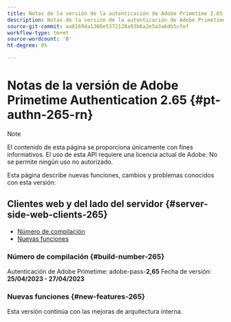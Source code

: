 ```yaml
---
title: Notas de la versión de la autenticación de Adobe Primetime 2.65
description: Notas de la versión de la autenticación de Adobe Primetime 2.65
source-git-commit: aa8169da1308e5372128a93b6a2e5a3a6db5cfef
workflow-type: tm+mt
source-wordcount: '0'
ht-degree: 0%

---
```


# Notas de la versión de Adobe Primetime Authentication 2.65 {#pt-authn-265-rn}

>[!NOTE]
>
>El contenido de esta página se proporciona únicamente con fines informativos. El uso de esta API requiere una licencia actual de Adobe. No se permite ningún uso no autorizado.

Esta página describe nuevas funciones, cambios y problemas conocidos con esta versión:

## Clientes web y del lado del servidor {#server-side-web-clients-265}

* [Número de compilación](#build-number-265)
* [Nuevas funciones](#new-features-265)

### Número de compilación {#build-number-265}

Autenticación de Adobe Primetime: adobe-pass-**2,65**
Fecha de versión: **25/04/2023 - 27/04/2023**

### Nuevas funciones {#new-features-265}

Esta versión continúa con las mejoras de arquitectura interna.
